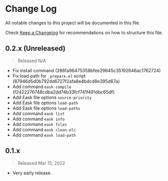 # Change Log

All notable changes to this project will be documented in this file.

Check [Keep a Changelog](http://keepachangelog.com/) for recommendations on how to structure this file.


## 0.2.x (Unreleased)
> Released N/A

* Fix install command (286fa96475358bfee29645c35192646ac1762724)
* Fix load path for `_prepare.el` script (87946d5d0b792dd6727f2afa8e4bdcd8e395d67a)
* Add command `eask compile` (f2422276748cdba2dd74b33fcf741f491dbc65df)
* Add Eask file options `source-priority`
* Add Eask file options `load-path`
* Add Eask file options `load-paths`
* Add command `eask list`
* Add command `eask info`
* Add command `eask files`
* Add command `eask clean-elc`
* Add command `eask load-path`

## 0.1.x
> Released Mar 15, 2022

* Very early release.
